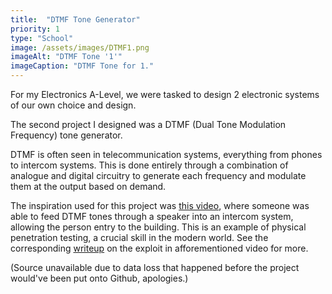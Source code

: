 ```yaml
---
title:  "DTMF Tone Generator"
priority: 1
type: "School"
image: /assets/images/DTMF1.png
imageAlt: "DTMF Tone '1'"
imageCaption: "DTMF Tone for 1."
---
```

For my Electronics A-Level, we were tasked to design 2 electronic systems of our own choice and design.

The second project I designed was a DTMF (Dual Tone Modulation Frequency) tone generator.

DTMF is often seen in telecommunication systems, everything from phones to intercom systems. This is done entirely through a combination of analogue and digital
circuitry to generate each frequency and modulate them at the output based on demand.

The inspiration used for this project was [this video](https://www.youtube.com/watch?v=1ym8WNvxxUk), where someone was able to feed DTMF tones through a speaker into an intercom system, allowing the person entry to the building. This is an example of physical penetration testing, a crucial skill in the modern world. See the corresponding [writeup](https://github.com/breaktoprotect/CVE-2017-16778-Intercom-DTMF-Injection/) on the exploit in afforementioned video for more.

(Source unavailable due to data loss that happened before the project would've been put onto Github, apologies.)
